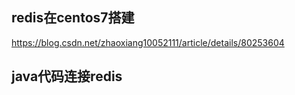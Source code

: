 ## redis在centos7搭建
https://blog.csdn.net/zhaoxiang10052111/article/details/80253604
## java代码连接redis
